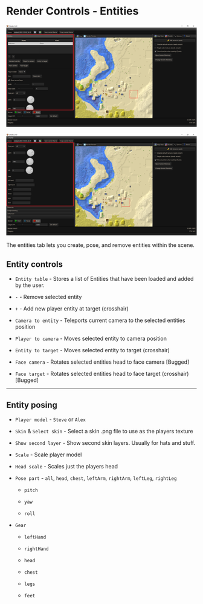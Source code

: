 # Render Controls - Entities

![Render controls Entities part 1](../../img/user_interface/render_controls/entities_p1.png)

![Render controls Entities part 2](../../img/user_interface/render_controls/entities_p2.png)

The entities tab lets you create, pose, and remove entities within the scene.

## Entity controls

- `Entity table` - Stores a list of Entities that have been loaded and added by the user.

- `-` - Remove selected entity

- `+` -  Add new player entity at target (crosshair)

- `Camera to entity` - Teleports current camera to the selected entities position

- `Player to camera` - Moves selected entity to camera position

- `Entity to target` - Moves selected entity to target (crosshair)

- `Face camera` - Rotates selected entities head to face camera [Bugged]

- `Face target` - Rotates selected entities head to face target (crosshair) [Bugged]

---

## Entity posing

- `Player model` - `Steve` or `Alex`

- `Skin` & `Select skin` - Select a skin .png file to use as the players texture

- `Show second layer` - Show second skin layers. Usually for hats and stuff.

- `Scale` - Scale player model

- `Head scale` - Scales just the players head

- `Pose part` - `all`, `head`, `chest`, `leftArm`, `rightArm`, `leftLeg`, `rightLeg`

	- `pitch`
	
	- `yaw`
	
	- `roll`
	
- `Gear`

	- `leftHand`
	
	- `rightHand`
	
	- `head`
	
	- `chest`
	
	- `legs`
	
	- `feet`

